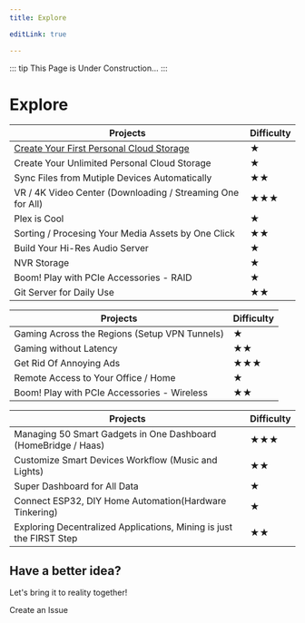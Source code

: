 ```yaml
---
title: Explore

editLink: true

---
```


::: tip
This Page is Under Construction...
:::

# Explore

<!-- | [Personal Cloud ](./personal-cloud/)                | [Tinkering Networking](./tinkering-networking/)  | [Hardware & Intelligence](./hardware-n-intelligence/)          |
| ---------------------------------------------------------- | ------------------------------------------------- | -------------------------------------------------------------- |
| Create Your Unlimited Personal Cloud Storage               | Gaming Across the Regions (Setup VPN Tunnels)     | Managing 50 Smart Gadgets in One Dashboard (HomeBridge / Haas) |
| Sync Files from Mutiple Devices Automatically              | Gaming without Latency                            | Customize Smart Devices Workflow (Music and Lights)            |
| VR / 4K Video Center (Downloading / Streaming One for All) | Get Rid Of Annoying Ads                           | Super Dashboard for All Data                                   |
| Plex is Cool                                               | Remote Access to Your Office / Home               | Connect Esp32, DIY Home Automation(Hardware Tinkering)         |
| Sorting / Procesing Your Media Assets by One Click         | Boom! Play with PCIe Accessories - Wireless       | Exploring Decentralized Applications, Mining is just the FIRST Step |
| Build Your Hi-Res Audio Server                             |                                                   | Folding @ Home                                                 |
| NVR Storage                                                |                                                   | ETH Node                                                       |
| Boom! Play with PCIe Accessories - RAID                    |                                                   |                                                                |
| Git Server for Daily Use                                   |                                                   |                                                                |
 -->

<el-tabs type="border-card" style="margin: 1rem 0 0 0;">
  <el-tab-pane>
    <template #label>
      <span>Personal Cloud <i class="el-icon-cloudy"></i> </span>
    </template>

| Projects                                                                                             | Difficulty |
| ---------------------------------------------------------------------------------------------------- | ---------- |
| [Create Your First Personal Cloud Storage](/projects/CreateYourFirstPersonalCloudStorage)            | ★          |
| Create Your Unlimited Personal Cloud Storage                                                         | ★          |
| Sync Files from Mutiple Devices Automatically                                                        | ★★         |
| VR / 4K Video Center (Downloading / Streaming One for All)                                           | ★★★        |
| Plex is Cool                                                                                         | ★          |
| Sorting / Procesing Your Media Assets by One Click                                                   | ★★         |
| Build Your Hi-Res Audio Server                                                                       | ★          |
| NVR Storage                                                                                          | ★          |
| Boom! Play with PCIe Accessories - RAID                                                              | ★          |
| Git Server for Daily Use                                                                             | ★★         |

  </el-tab-pane>
  <el-tab-pane>
    <template #label>
      <span>Tinkering Networking <i class="el-icon-link"></i> </span>
    </template>

| Projects                                                     | Difficulty |
| ------------------------------------------------------------ | ---------- |
| Gaming Across the Regions (Setup VPN Tunnels)                | ★          |
| Gaming without Latency                                       | ★★         |
| Get Rid Of Annoying Ads                                      | ★★★        |
| Remote Access to Your Office / Home                          | ★          |
| Boom! Play with PCIe Accessories - Wireless                  | ★★         |

  </el-tab-pane>
  <el-tab-pane>
    <template #label>
      <span>Hardware & Intelligence <i class="el-icon-cpu"></i> </span>
    </template>

| Projects                                                            | Difficulty |
| ------------------------------------------------------------------- | ---------- |
| Managing 50 Smart Gadgets in One Dashboard (HomeBridge / Haas)      | ★★★        |
| Customize Smart Devices Workflow (Music and Lights)                 | ★★         |
| Super Dashboard for All Data                                        | ★          |
| Connect ESP32, DIY Home Automation(Hardware Tinkering)              | ★          |
| Exploring Decentralized Applications, Mining is just the FIRST Step | ★★         |

  </el-tab-pane>

</el-tabs>


## Have a better idea?

Let's bring it to reality together!

<action icon="github" link="https://github.com/ZimaBoard/docs/issues/new/choose" extra="positive basic">Create an Issue</action>
